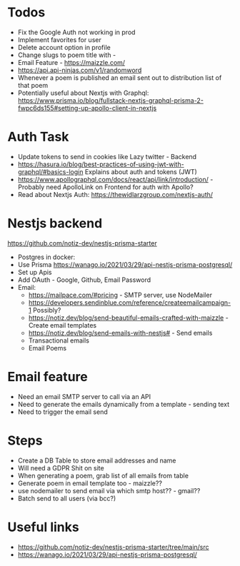 # Todos
- Fix the Google Auth not working in prod
- Implement favorites for user
- Delete account option in profile
- Change slugs to poem title with -
- Email Feature - https://maizzle.com/
- https://api.api-ninjas.com/v1/randomword
- Whenever a poem is published an email sent out to distribution list of that poem
- Potentially useful about Nextjs with Graphql: https://www.prisma.io/blog/fullstack-nextjs-graphql-prisma-2-fwpc6ds155#setting-up-apollo-client-in-nextjs

# Auth Task
- Update tokens to send in cookies like Lazy twitter - Backend
- https://hasura.io/blog/best-practices-of-using-jwt-with-graphql/#basics-login Explains about auth and tokens (JWT)
- https://www.apollographql.com/docs/react/api/link/introduction/ - Probably need ApolloLink on Frontend for auth with Apollo?
- Read about Nextjs Auth: https://thewidlarzgroup.com/nextjs-auth/

# Nestjs backend

https://github.com/notiz-dev/nestjs-prisma-starter

- Postgres in docker:
- Use Prisma https://wanago.io/2021/03/29/api-nestjs-prisma-postgresql/
- Set up Apis
- Add OAuth - Google, Github, Email Password
- Email:
  - https://mailpace.com/#pricing - SMTP server, use NodeMailer
  - https://developers.sendinblue.com/reference/createemailcampaign-1 Possibly?
  - https://notiz.dev/blog/send-beautiful-emails-crafted-with-maizzle - Create email templates
  - https://notiz.dev/blog/send-emails-with-nestjs# - Send emails
  - Transactional emails
  - Email Poems


# Email feature

- Need an email SMTP server to call via an API
- Need to generate the emails dynamically from a template - sending text
- Need to trigger the email send

# Steps

- Create a DB Table to store email addresses and name
- Will need a GDPR Shit on site
- When generating a poem, grab list of all emails from table
- Generate poem in email template too - maizzle??
- use nodemailer to send email via which smtp host?? - gmail??
- Batch send to all users (via bcc?)

# Useful links
- https://github.com/notiz-dev/nestjs-prisma-starter/tree/main/src
- https://wanago.io/2021/03/29/api-nestjs-prisma-postgresql/